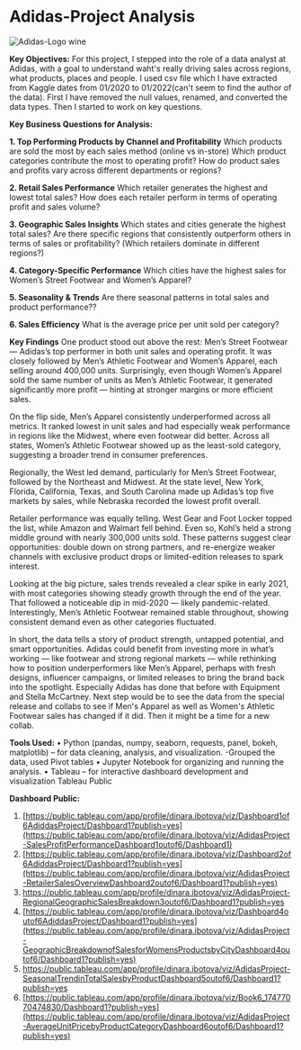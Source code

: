 # Adidas-Project Analysis 
![Adidas-Logo wine](https://github.com/user-attachments/assets/75613b6a-9908-444e-8fba-7366e21d286c)

**Key Objectives:**
For this project, I stepped into the role of a data analyst at Adidas, with a goal to understand waht's really driving sales across regions, what products, places and people. I used csv file which I have extracted from Kaggle dates from 01/2020 to 01/2022(can't seem to find the author of the data). First I have removed the null values, renamed, and converted the data types. Then I started to work on key questions.

**Key Business Questions for Analysis:**

**1. Top Performing Products by Channel and Profitability**
Which products are sold the most by each sales method (online vs in-store)
Which product categories contribute the most to operating profit?
How do product sales and profits vary across different departments or regions?

**2. Retail Sales Performance**
Which retailer generates the highest and lowest total sales?
How does each retailer perform in terms of operating profit and sales volume?

**3. Geographic Sales Insights**
Which states and cities generate the highest total sales?
Are there specific regions that consistently outperform others in terms of sales or profitability? (Which retailers dominate in different regions?)

**4. Category-Specific Performance**
Which cities have the highest sales for Women’s Street Footwear and Women’s Apparel?

**5. Seasonality & Trends**
Are there seasonal patterns in total sales and product performance??

**6. Sales Efficiency**
What is the average price per unit sold per category?

**Key Findings**
One product stood out above the rest: Men’s Street Footwear — Adidas’s top performer in both unit sales and operating profit. It was closely followed by Men’s Athletic Footwear and Women’s Apparel, each selling around 400,000 units. Surprisingly, even though Women’s Apparel sold the same number of units as Men’s Athletic Footwear, it generated significantly more profit — hinting at stronger margins or more efficient sales.

On the flip side, Men’s Apparel consistently underperformed across all metrics. It ranked lowest in unit sales and had especially weak performance in regions like the Midwest, where even footwear did better. Across all states, Women’s Athletic Footwear showed up as the least-sold category, suggesting a broader trend in consumer preferences.

Regionally, the West led demand, particularly for Men’s Street Footwear, followed by the Northeast and Midwest. At the state level, New York, Florida, California, Texas, and South Carolina made up Adidas’s top five markets by sales, while Nebraska recorded the lowest profit overall.

Retailer performance was equally telling. West Gear and Foot Locker topped the list, while Amazon and Walmart fell behind. Even so, Kohl’s held a strong middle ground with nearly 300,000 units sold. These patterns suggest clear opportunities: double down on strong partners, and re-energize weaker channels with exclusive product drops or limited-edition releases to spark interest.

Looking at the big picture, sales trends revealed a clear spike in early 2021, with most categories showing steady growth through the end of the year. That followed a noticeable dip in mid-2020 — likely pandemic-related. Interestingly, Men’s Athletic Footwear remained stable throughout, showing consistent demand even as other categories fluctuated.

In short, the data tells a story of product strength, untapped potential, and smart opportunities. Adidas could benefit from investing more in what’s working — like footwear and strong regional markets — while rethinking how to position underperformers like Men’s Apparel, perhaps with fresh designs, influencer campaigns, or limited releases to bring the brand back into the spotlight. Especially Adidas has done that before with Equipment and Stella McCartney. Next step would be to see the data from the special release and collabs to see if Men's Apparel as well as Women's Athletic Footwear sales has changed if it did. Then it might be a time for a new collab.

**Tools Used:**
•	Python (pandas, numpy, seaborn, requests, panel, bokeh, matplotlib) – for data cleaning, analysis, and visualization. -Grouped the data, used Pivot tables
•	Jupyter Notebook for organizing and running the analysis.
•	Tableau – for interactive dashboard development and visualization Tableau Public


**Dashboard Public:**
1. [https://public.tableau.com/app/profile/dinara.ibotova/viz/Dashboard1of6AdiddasProject/Dashboard1?publish=yes](https://public.tableau.com/app/profile/dinara.ibotova/viz/AdidasProject-SalesProfitPerformanceDashboard1outof6/Dashboard1)
2. [https://public.tableau.com/app/profile/dinara.ibotova/viz/Dashboard2of6AdiddasProject/Dashboard1?publish=yes](https://public.tableau.com/app/profile/dinara.ibotova/viz/AdidasProject-RetailerSalesOverviewDashboard2outof6/Dashboard1?publish=yes)
3. https://public.tableau.com/app/profile/dinara.ibotova/viz/AdidasProject-RegionalGeographicSalesBreakdown3outof6/Dashboard1?publish=yes
4. [https://public.tableau.com/app/profile/dinara.ibotova/viz/Dashboard4outof6AdiddasProject/Dashboard1?publish=yes](https://public.tableau.com/app/profile/dinara.ibotova/viz/AdidasProject-GeographicBreakdownofSalesforWomensProductsbyCityDashboard4outof6/Dashboard1?publish=yes)
5. https://public.tableau.com/app/profile/dinara.ibotova/viz/AdidasProject-SeasonalTrendinTotalSalesbyProductDashboard5outof6/Dashboard1?publish=yes
6. [https://public.tableau.com/app/profile/dinara.ibotova/viz/Book6_17477070474830/Dashboard1?publish=yes](https://public.tableau.com/app/profile/dinara.ibotova/viz/AdidasProject-AverageUnitPricebyProductCategoryDashboard6outof6/Dashboard1?publish=yes)

